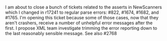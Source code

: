 I am about to close a bunch of tickets related to the asserts in NewScanners which I changed in r17241 to regular parse errors: #822, #1674, #1682, and #1765.  I'm opening this ticket because some of those cases, now that they aren't crashers, receive a number of unhelpful error messages after the first.  I propose XML team investigate trimming the error reporting down to the last reasonably sensible message.
See also #2768
